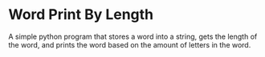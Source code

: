 # Word Print By Length
 A simple python program that stores a word into a string, gets the length of the word, and prints the word based on the amount of letters in the word.
